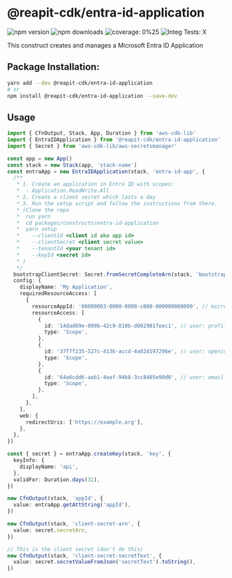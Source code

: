 # @reapit-cdk/entra-id-application


![npm version](https://img.shields.io/npm/v/@reapit-cdk/entra-id-application)
![npm downloads](https://img.shields.io/npm/dm/@reapit-cdk/entra-id-application)
![coverage: 0%25](https://img.shields.io/badge/coverage-0%25-red)
![Integ Tests: X](https://img.shields.io/badge/Integ%20Tests-X-red)

This construct creates and manages a Microsoft Entra ID Application

## Package Installation:

```sh
yarn add --dev @reapit-cdk/entra-id-application
# or
npm install @reapit-cdk/entra-id-application --save-dev
```

## Usage
```ts
import { CfnOutput, Stack, App, Duration } from 'aws-cdk-lib'
import { EntraIDApplication } from '@reapit-cdk/entra-id-application'
import { Secret } from 'aws-cdk-lib/aws-secretsmanager'

const app = new App()
const stack = new Stack(app, 'stack-name')
const entraApp = new EntraIDApplication(stack, 'entra-id-app', {
  /**
   * 1. Create an application in Entra ID with scopes:
   *  - Application.ReadWrite.All
   * 2. Create a client secret which lasts a day
   * 3. Run the setup script and follow the instructions from there.
   * (Clone the repo
   *  run yarn
   *  cd packages/constructs/entra-id-application
   *  yarn setup
   *    --clientId <client id aka app id>
   *    --clientSecret <client secret value>
   *    --tenantId <your tenant id>
   *    --keyId <secret id>
   * )
   */
  bootstrapClientSecret: Secret.fromSecretCompleteArn(stack, 'bootstrap-client-secret', 'bootstrap-client-secret-arn'),
  config: {
    displayName: 'My Application',
    requiredResourceAccess: [
      {
        resourceAppId: '00000003-0000-0000-c000-000000000000', // microsoft graph
        resourceAccess: [
          {
            id: '14dad69e-099b-42c9-810b-d002981feec1', // user: profile
            type: 'Scope',
          },
          {
            id: '37f7f235-527c-4136-accd-4a02d197296e', // user: openid
            type: 'Scope',
          },
          {
            id: '64a6cdd6-aab1-4aaf-94b8-3cc8405e90d0', // user: email
            type: 'Scope',
          },
        ],
      },
    ],
    web: {
      redirectUris: ['https://example.org'],
    },
  },
})

const { secret } = entraApp.createKey(stack, 'key', {
  keyInfo: {
    displayName: 'api',
  },
  validFor: Duration.days(31),
})

new CfnOutput(stack, 'appId', {
  value: entraApp.getAttString('appId'),
})

new CfnOutput(stack, 'client-secret-arn', {
  value: secret.secretArn,
})

// This is the client secret (don't do this)
new CfnOutput(stack, 'client-secret-secretText', {
  value: secret.secretValueFromJson('secretText').toString(),
})

```